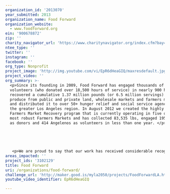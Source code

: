 ```yaml
---
organization_id: '2013070'
year_submitted: 2013
organization_name: Food Forward
organization_website:
  - www.foodforward.org
ein: '900678872'
zip: ''
charity_navigator_url: 'https://www.charitynavigator.org/index.cfm?bay=search.profile&ein=900678872'
ntee_type: ''
twitter: ''
instagram: ''
facebook: ''
org_type: Nonprofit
project_image: 'http://img.youtube.com/vi/EpR6dHeaGIQ/maxresdefault.jpg'
project_video: ''
org_summary: >-
  <p>Since its founding in 2009, Food Forward has engaged thousands of
  volunteers (who donated over 18,500 hours of service) in nearly 900 harvests,
  recovered a cumulative 1.37 million pounds (or 6.5 million servings) of fresh
  produce from public and private land, wholesale markets and farmers markets,
  and distributed it to over 50+ hunger relief and social service agencies in
  the greater Los Angeles region. In August 2012 we created the highly impactful
  Farmers Market Recovery program that is currently operating in five of LA's
  most robust Farmers Markets and has collected 83,535 lbs, engaged 195 farmers
  as donors and 414 Angelenos as volunteers in less than one year. </p>
   
   
   
   
   
   <p>We are proud to say that our work has received considerable recognition. Executive Director Rick Nahmias was winner of the LA Social Venture Partners Fast Pitch Audience Award and Impact/Innovation Award in 2010; a speaker at 2011 TEDx Los Angeles at USC; recently selected as a "New Food Hero" of 2012 by Vegetarian Times Magazine and Ecocentric Blog; and in 2012 was chosen as one of two Southern California delegates to Slow Food’s bi-annual Terra Madre in Torino Italy. In 2011, Food Forward was also the youngest recipient of a Carl and Roberta Deutsch Foundation Halo Award for fostering outstanding volunteerism. Our accomplishments are also receiving increasing attention from dozens of media outlets including the Los Angeles Times, The Atlantic, Huffington Post, GOOD, KCRW, KPCC, KPFC, LA Daily News, and NPR's Marketplace.</p>
areas_impacted: ''
project_ids: '3102129'
title: Food Forward
uri: /organizations/food-forward/
challenge_url: 'http://maker.good.is/myla2050/projects/FoodForwardLA.html'
youtube_video_identifier: EpR6dHeaGIQ

---
```

